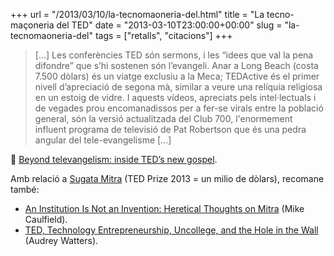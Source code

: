 +++
url = "/2013/03/10/la-tecnomaoneria-del.html"
title = "La tecno-maçoneria del TED"
date = "2013-03-10T23:00:00+00:00"
slug = "la-tecnomaoneria-del"
tags = ["retalls", "citacions"]
+++

> […] Les conferències TED són sermons, i les “idees que val la pena difondre” que s’hi sostenen són l’evangeli. Anar a Long Beach (costa 7.500 dòlars) és un viatge exclusiu a la Meca; TEDActive és el primer nivell d’apreciació de segona mà, similar a veure una relíquia religiosa en un estoig de vidre. I aquests vídeos, apreciats pels intel·lectuals i de vegades prou encomanadissos per a fer-se virals entre la població general, són la versió actualitzada del Club 700, l'enormement influent programa de televisió de Pat Robertson que és una pedra angular del tele-evangelisme […]

📎 [Beyond televangelism: inside TED’s new gospel](http://www.theverge.com/2013/2/27/4028174/beyond-televangelism-inside-teds-new-gospel).

Amb relació a [Sugata Mitra](http://en.wikipedia.org/wiki/Sugata_Mitra) (TED Prize 2013 = un milio de dòlars), recomane també:

  - [An Institution Is Not an Invention: Heretical Thoughts on Mitra](https://hapgood.us/2013/03/04/an-institution-is-not-an-invention-heretical-thoughts-on-mitra/) (Mike Caulfield).
  - [TED, Technology Entrepreneurship, Uncollege, and the Hole in the Wall](http://hackeducation.com/2013/03/03/hacking-your-education-stephens-hole-in-the-wall-mitra) (Audrey Watters).

